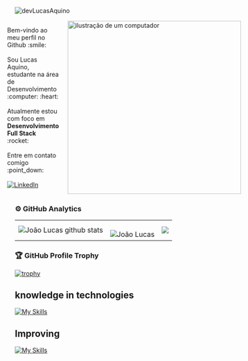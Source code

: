 <p align="left"><img src="https://komarev.com/ghpvc/?username=devLucasAquino&label=Profile%20views&color=0e75b6&style=flat" alt="devLucasAquino" /></p>



<div style="display: flex; align-items: center; justify-content: center;">
  <p align="left" style="margin-right: 20px;">
    Bem-vindo ao meu perfil no Github :smile: <br><br>
    Sou Lucas Aquino, estudante na área de Desenvolvimento :computer: :heart: <br><br>
    Atualmente estou com foco em <strong>Desenvolvimento Full Stack</strong> :rocket: <br><br>
    Entre em contato comigo :point_down: <br><br>
    <a href="#" title="LinkedIn">
      <img src="https://img.shields.io/badge/-Linkedin-0e76a8?style=flat-square&logo=Linkedin&logoColor=white&link=https://www.linkedin.com/in/jo%C3%A3o-lucas-aquino-alves-b52761290/" alt="LinkedIn"/>
    </a>
  </p>
  <img src="https://raw.githubusercontent.com/MicaelliMedeiros/micaellimedeiros/master/image/computer-illustration.png" alt="ilustração de um computador" style="min-width: 400px; max-width: 400px; width: 400px;">
</div>





### ⚙️ GitHub Analytics

<table>
  <tr>
    <td>
      <img src="https://github-readme-stats.vercel.app/api?username=devlucasaquino&show_icons=true&count_private=true&hide_border=true&title_color=00bfbf&icon_color=00bfbf&text_color=c9d1d9&bg_color=000" alt="João Lucas github stats"/> 
    </td>
    <td>
      <br />
      <img src="https://github-readme-streak-stats.herokuapp.com?user=devLucasAquino&theme=dark&hide_border=true&border_radius=6&date_format=%5BY%20%5DM%20j&mode=weekly" alt="João Lucas" />
    </td>
    <td>
      <img src="https://github-readme-stats.vercel.app/api/top-langs/?username=devlucasaquino&layout=compact&hide_border=true&title_color=00bfbf&text_color=00bfbf&bg_color=000" />
    </td>
  </tr>
</table>

<div> 


</div>

### 🏆 GitHub Profile Trophy

<p align="center">
  <a
    href="https://github.com/ryo-ma/github-profile-trophy"
    title="repositório de troféus"
  >

  [![trophy](https://github-profile-trophy.vercel.app/?username=devlucasaquino&theme=algolia)](https://github.com/ryo-ma/github-profile-trophy)
    
  </a>
</p>


## knowledge in technologies

[![My Skills](https://skillicons.dev/icons?i=html,css,js,typescript,react,vue,tailwind,sass,bootstrap,python,nodejs,go,java,spring,postman,mysql,prisma,figma,git,vscode,github&perline=13)](https://skillicons.dev)

## Improving

[![My Skills](https://skillicons.dev/icons?i=angular,nestjs,django,nextjs,mongodb,aws,flutter,docker,vercel&perline=13)](https://skillicons.dev)

